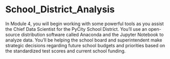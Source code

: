# School_District_Analysis
In Module 4, you will begin working with some powerful tools as you assist the Chief Data Scientist for the PyCity School District. You’ll use an open-source distribution software called Anaconda and the Jupyter Notebook to analyze data. You’ll be helping the school board and superintendent make strategic decisions regarding future school budgets and priorities based on the standardized test scores and current school funding.
